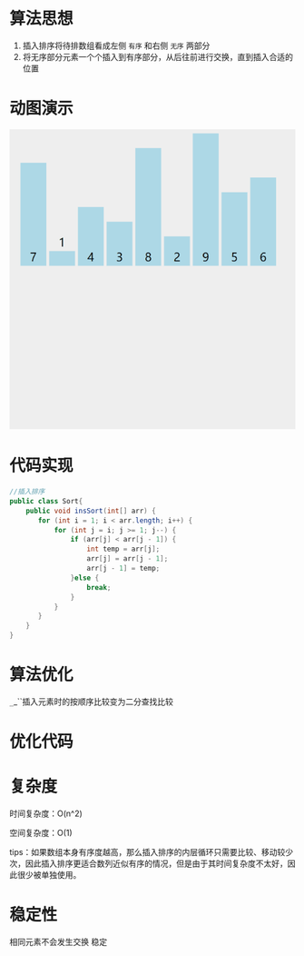 #  算法思想

1. 插入排序将待排数组看成左侧 `有序` 和右侧 `无序` 两部分
2. 将无序部分元素一个个插入到有序部分，从后往前进行交换，直到插入合适的位置

#  动图演示

![插入排序](../img/插入排序.gif)

#  代码实现

```java
//插入排序
public class Sort{
    public void insSort(int[] arr) {
       for (int i = 1; i < arr.length; i++) {
           for (int j = i; j >= 1; j--) {
               if (arr[j] < arr[j - 1]) {
                   int temp = arr[j];
                   arr[j] = arr[j - 1];
                   arr[j - 1] = temp;
               }else {
                   break;
               }
           }
       }
    }
}
```

#  算法优化

``_``_``插入元素时的按顺序比较变为二分查找比较



#  优化代码

#  复杂度

时间复杂度：O(n^2)

空间复杂度：O(1)

tips：如果数组本身有序度越高，那么插入排序的内层循环只需要比较、移动较少次，因此插入排序更适合数列近似有序的情况，但是由于其时间复杂度不太好，因此很少被单独使用。

#  稳定性

相同元素不会发生交换  稳定